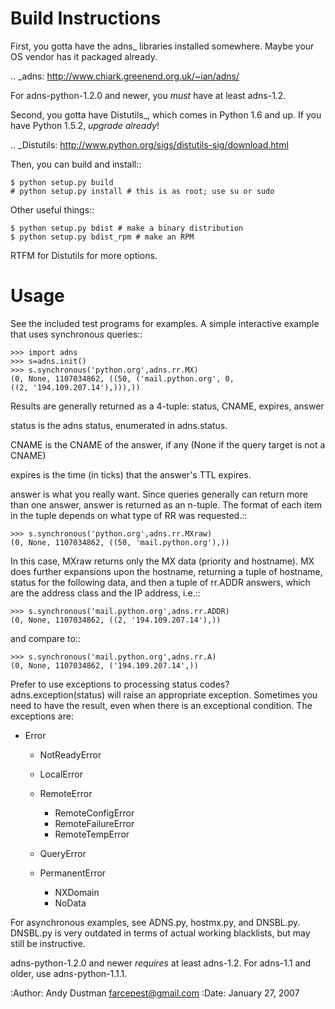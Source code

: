 Build Instructions
==================

First, you gotta have the adns_ libraries installed somewhere. Maybe
your OS vendor has it packaged already.

.. _adns: http://www.chiark.greenend.org.uk/~ian/adns/

For adns-python-1.2.0 and newer, you *must* have at least adns-1.2.

Second, you gotta have Distutils_, which comes in Python 1.6 and up. If you
have Python 1.5.2, *upgrade already*!

.. _Distutils: http://www.python.org/sigs/distutils-sig/download.html

Then, you can build and install::

    $ python setup.py build
    # python setup.py install # this is as root; use su or sudo

Other useful things::

    $ python setup.py bdist # make a binary distribution
    $ python setup.py bdist_rpm # make an RPM

RTFM for Distutils for more options.

Usage
=====

See the included test programs for examples. A simple interactive
example that uses synchronous queries::

    >>> import adns
    >>> s=adns.init()
    >>> s.synchronous('python.org',adns.rr.MX)
    (0, None, 1107034862, ((50, ('mail.python.org', 0,
    ((2, '194.109.207.14'),))),))

Results are generally returned as a 4-tuple: status, CNAME, expires, answer

status is the adns status, enumerated in adns.status.

CNAME is the CNAME of the answer, if any (None if the query target is not a
CNAME)

expires is the time (in ticks) that the answer's TTL expires.

answer is what you really want. Since queries generally can return more than
one answer, answer is returned as an n-tuple. The format of each item in the
tuple depends on what type of RR was requested.::

    >>> s.synchronous('python.org',adns.rr.MXraw)
    (0, None, 1107034862, ((50, 'mail.python.org'),))

In this case, MXraw returns only the MX data (priority and hostname). MX
does further expansions upon the hostname, returning a tuple of hostname,
status for the following data, and then a tuple of rr.ADDR answers, which
are the address class and the IP address, i.e.::

    >>> s.synchronous('mail.python.org',adns.rr.ADDR)
    (0, None, 1107034862, ((2, '194.109.207.14'),))

and compare to::

    >>> s.synchronous('mail.python.org',adns.rr.A)
    (0, None, 1107034862, ('194.109.207.14',))

Prefer to use exceptions to processing status codes? adns.exception(status)
will raise an appropriate exception. Sometimes you need to have the result,
even when there is an exceptional condition. The exceptions are:

* Error

  * NotReadyError
  * LocalError
  * RemoteError

    * RemoteConfigError
    * RemoteFailureError
    * RemoteTempError

  * QueryError
  * PermanentError

    * NXDomain
    * NoData

For asynchronous examples, see ADNS.py, hostmx.py, and DNSBL.py.
DNSBL.py is very outdated in terms of actual working blacklists,
but may still be instructive.

adns-python-1.2.0 and newer *requires* at least adns-1.2. For adns-1.1
and older, use adns-python-1.1.1.

:Author:
	Andy Dustman <farcepest@gmail.com>
:Date:
	January 27, 2007
